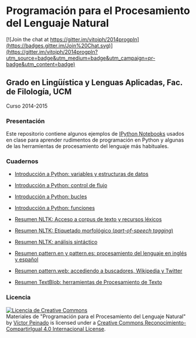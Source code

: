# Programación para el Procesamiento del Lenguaje Natural

[![Join the chat at https://gitter.im/vitojph/2014progpln](https://badges.gitter.im/Join%20Chat.svg)](https://gitter.im/vitojph/2014progpln?utm_source=badge&utm_medium=badge&utm_campaign=pr-badge&utm_content=badge)

## Grado en Lingüística y Lenguas Aplicadas, Fac. de Filología, UCM

Curso 2014-2015

### Presentación

Este repositorio contiene algunos ejemplos de [IPython Notebooks](http://ipython.org/notebook.html) usados en clase para aprender rudimentos de programación en Python y algunas de las herramientas de procesamiento del lenguaje más habituales.

### Cuadernos

- [Introducción a Python: variables y estructuras de
  datos](http://nbviewer.ipython.org/github/vitojph/2014progpln/blob/master/1-Intro-Python.ipynb)

- [Introducción a Python: control de flujo](http://nbviewer.ipython.org/github/vitojph/2014progpln/blob/master/2-Python-control-fujo.ipynb)

- [Introducción a Python:
  bucles](http://nbviewer.ipython.org/github/vitojph/2014progpln/blob/master/3-Python-bucles.ipynb)

- [Introducción
  a Python: funciones](http://nbviewer.ipython.org/github/vitojph/2014progpln/blob/master/4-Python-funciones.ipynb)

- [Resumen NLTK: Acceso a corpus de texto y recursos léxicos](http://nbviewer.ipython.org/github/vitojph/2014progpln/blob/master/5-nltk-corpus.ipynb)

- [Resumen NLTK: Etiquetado morfológico (*part-of-speech tagging*)](http://nbviewer.ipython.org/github/vitojph/2014progpln/blob/master/6-nltk-pos.ipynb)

- [Resumen NLTK: análisis sintáctico](http://nbviewer.ipython.org/github/vitojph/2014progpln/blob/master/7-nltk-analyzers.ipynb)

- [Resumen pattern.en y pattern.es: procesamiento del lenguaje en inglés y español](http://nbviewer.ipython.org/github/vitojph/2014progpln/blob/master/8-pattern-en-es.ipynb)

- [Resumen pattern.web: accediendo a buscadores, Wikipedia y Twitter](http://nbviewer.ipython.org/github/vitojph/2014progpln/blob/master/9-pattern-web.ipynb)

- [Resumen TextBlob: herramientas de Procesamiento de Texto](http://nbviewer.ipython.org/github/vitojph/2014progpln/blob/master/10-textblob.ipynb)



### Licencia

<a rel="license" href="http://creativecommons.org/licenses/by-sa/4.0/"><img
alt="Licencia de Creative Commons" style="border-width:0"
src="https://i.creativecommons.org/l/by-sa/4.0/88x31.png" /></a><br /><span
xmlns:dct="http://purl.org/dc/terms/" property="dct:title">Materiales de
"Programación para el Procesamiento del Lenguaje Natural"</span> by <a
xmlns:cc="http://creativecommons.org/ns#" href="http://vitojph.github.io/"
property="cc:attributionName" rel="cc:attributionURL">Víctor Peinado</a> is
licensed under a <a rel="license"
href="http://creativecommons.org/licenses/by-sa/4.0/">Creative Commons
Reconocimiento-CompartirIgual 4.0 Internacional License</a>.

